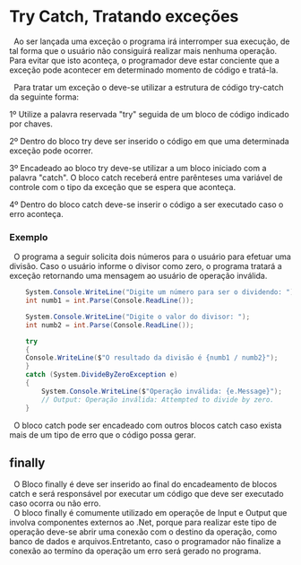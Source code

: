 # Try Catch, Tratando exceções

&nbsp; Ao ser lançada uma exceção o programa irá interromper sua execução, de tal forma que o usuário não consiguirá realizar mais nenhuma operação. Para evitar que isto aconteça, o programador deve estar conciente que a exceção pode acontecer em determinado momento de código e tratá-la.

&nbsp; Para tratar um exceção o deve-se utilizar a estrutura de código try-catch da seguinte forma:

1º Utilize a palavra reservada "try" seguida de um bloco de código indicado por chaves.

2º Dentro do bloco try deve ser inserido o código em que uma determinada exceção pode ocorrer.

3º Encadeado ao bloco try deve-se utilizar a um bloco iniciado com a palavra "catch". O bloco catch receberá entre parênteses uma variável de controle com o tipo da exceção que se espera que aconteça.

4º Dentro do bloco catch deve-se inserir o código a ser executado caso o erro aconteça.

### Exemplo

&nbsp; O programa a seguir solicita dois números para o usuário para efetuar uma divisão. Caso o usuário informe o divisor como zero, o programa tratará a exceção retornando uma mensagem ao usuário de operação inválida.

```csharp
    System.Console.WriteLine("Digite um número para ser o dividendo: ");
    int numb1 = int.Parse(Console.ReadLine());

    System.Console.WriteLine("Digite o valor do divisor: ");
    int numb2 = int.Parse(Console.ReadLine());

    try
    {
    Console.WriteLine($"O resultado da divisão é {numb1 / numb2}");
    }
    catch (System.DivideByZeroException e)
    {
        System.Console.WriteLine($"Operação inválida: {e.Message}");
        // Output: Operação inválida: Attempted to divide by zero.
    }
```

&nbsp; O bloco catch pode ser encadeado com outros blocos catch caso exista mais de um tipo de erro que o código possa gerar.


## finally

&nbsp; O Bloco finally é deve ser inserido ao final do encadeamento de blocos catch e será responsável por executar um código que deve ser executado caso ocorra ou não erro.<br>
&nbsp; O bloco finally é comumente utilizado em operaçõe de Input e Output que involva componentes externos ao .Net, porque para realizar este tipo de operação deve-se abrir uma conexão com o destino da operação, como banco de dados e arquivos.Entretanto, caso o programador não finalize a conexão ao termíno da operação um erro será gerado no programa.
